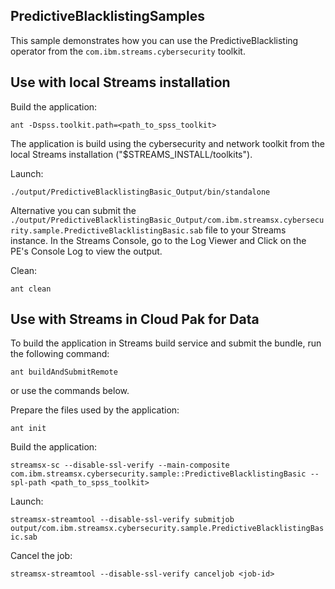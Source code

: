 ## PredictiveBlacklistingSamples

This sample demonstrates how you can use the PredictiveBlacklisting operator from the `com.ibm.streams.cybersecurity` toolkit.

## Use with local Streams installation

Build the application:

`ant -Dspss.toolkit.path=<path_to_spss_toolkit>`

The application is build using the cybersecurity and network toolkit from the local Streams installation ("$STREAMS_INSTALL/toolkits").

Launch:

`./output/PredictiveBlacklistingBasic_Output/bin/standalone`


Alternative you can submit the `./output/PredictiveBlacklistingBasic_Output/com.ibm.streamsx.cybersecurity.sample.PredictiveBlacklistingBasic.sab` file to your Streams instance.
In the Streams Console, go to the Log Viewer and Click on the PE's Console Log to view the output.

Clean:

`ant clean`

## Use with Streams in Cloud Pak for Data

To build the application in Streams build service and submit the bundle, run the following command:

`ant buildAndSubmitRemote`

or use the commands below.

Prepare the files used by the application:

`ant init`

Build the application:

`streamsx-sc --disable-ssl-verify --main-composite com.ibm.streamsx.cybersecurity.sample::PredictiveBlacklistingBasic --spl-path <path_to_spss_toolkit>`

Launch:

`streamsx-streamtool --disable-ssl-verify submitjob output/com.ibm.streamsx.cybersecurity.sample.PredictiveBlacklistingBasic.sab`

Cancel the job:

`streamsx-streamtool --disable-ssl-verify canceljob <job-id>`
